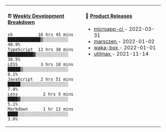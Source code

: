 <table width="800px">
<tr>
<td valign="top" width="50%">

####  ⏰  <a href="https://gist.github.com/marsczen/0c39a3e7b4a372c6cff4a8714271308c" target="_blank">Weekly Development Breakdown</a>

<!-- code_time starts -->

```text
sh          16 hrs 45 mins  █████████████▒░░░░░░░░░░  40.9%
TypeScript  12 hrs 30 mins  ██████████▓░░░░░░░░░░░░░  30.5%
LESS         3 hrs 18 mins  █████▒░░░░░░░░░░░░░░░░░░   8.1%
JavaScript   2 hrs 51 mins  █████░░░░░░░░░░░░░░░░░░░   7.0%
Less          2 hrs 5 mins  ████▓░░░░░░░░░░░░░░░░░░░   5.1%
Markdown      1 hr 12 mins  ████░░░░░░░░░░░░░░░░░░░░   3.0%
```

<!-- code_time ends -->
</td>
<td valign="top" width="50%">

#### 🌾 <a href="https://github.com/marsczen/marsczen/blob/master/releases.md" target="_blank">Product Releases</a>

<!-- recent_releases starts -->
* <a href='https://github.com/marsczen/microapp-ci/releases/tag/v0.0.2' target='_blank'>microapp-ci </a> - 2022-03-31
* <a href='https://github.com/marsczen/marsczen/releases/tag/v0.0.1' target='_blank'>marsczen </a> - 2022-01-02
* <a href='https://github.com/marsczen/waka-box/releases/tag/v3.0.1' target='_blank'>waka-box </a> - 2022-01-01
* <a href='https://github.com/marsczen/utilmax/releases/tag/v1.0.6' target='_blank'>utilmax </a> - 2021-11-14
<!-- recent_releases ends -->

</td>
</tr>
  </table>
